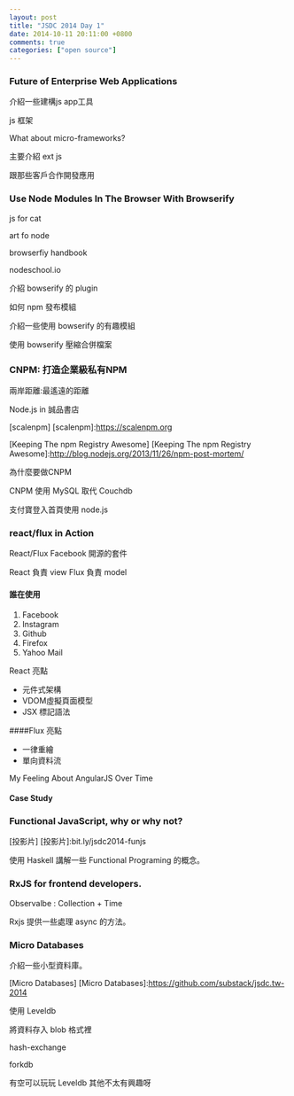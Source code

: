 ```yaml
---
layout: post
title: "JSDC 2014 Day 1"
date: 2014-10-11 20:11:00 +0800
comments: true
categories: ["open source"]
---
```


<!-- more -->

### Future of Enterprise Web Applications

介紹一些建構js app工具

js 框架

What about micro-frameworks?

主要介紹 ext js

跟那些客戶合作開發應用


### Use Node Modules In The Browser With Browserify

js for cat

art fo node

browserfiy handbook

nodeschool.io

介紹 bowserify 的 plugin

如何 npm 發布模組 

介紹一些使用 bowserify 的有趣模組

使用 bowserify 壓縮合併檔案

### CNPM: 打造企業級私有NPM

兩岸距離:最遙遠的距離

Node.js in 誠品書店

[scalenpm]
[scalenpm]:https://scalenpm.org

[Keeping The npm Registry Awesome]
[Keeping The npm Registry Awesome]:http://blog.nodejs.org/2013/11/26/npm-post-mortem/

為什麼要做CNPM

CNPM 使用 MySQL 取代 Couchdb

支付寶登入首頁使用 node.js


### react/flux in Action

React/Flux Facebook 開源的套件

React 負責 view Flux 負責 model

#### 誰在使用

1. Facebook
2. Instagram
3. Github
4. Firefox
5. Yahoo Mail

React 亮點
* 元件式架構
* VDOM虛擬頁面模型
* JSX 標記語法

####Flux 亮點

* 一律重繪
* 單向資料流

My Feeling About AngularJS Over Time

#### Case Study


### Functional JavaScript, why or why not?


[投影片]
[投影片]:bit.ly/jsdc2014-funjs

使用 Haskell 講解一些 Functional Programing 的概念。

### RxJS for frontend developers.

Observalbe : Collection + Time

Rxjs 提供一些處理 async 的方法。

### Micro Databases
介紹一些小型資料庫。

[Micro Databases]
[Micro Databases]:https://github.com/substack/jsdc.tw-2014

使用 Leveldb

將資料存入 blob 格式裡

hash-exchange

forkdb

有空可以玩玩 Leveldb 其他不太有興趣呀


































